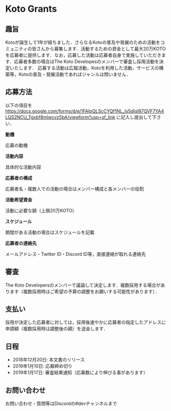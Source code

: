 # Koto Grants

## 趣旨

Kotoが誕生して1年が経ちました．さらなるKotoの普及や発展のための活動をコミュニティの皆さんから募集します．活動するための資金として最大20万KOTOを応募者に提供します．なお，応募した活動は応募者自身で実施していただきます．応募者多数の場合はThe Koto Developesのメンバーで審査し採用活動を決定いたします．
応募する活動は広報活動，Kotoを利用した活動，サービスの構築等，Kotoの普及・発展活動であればジャンルは問いません．

## 応募方法

以下の項目を
<https://docs.google.com/forms/d/e/1FAIpQLScCYQf1NL_ls5dlqI87QVF7YA4LQS2NCU_Tgxbf8mlwcvz5bA/viewform?usp=sf_link>
に記入し提出して下さい．

**動機**

応募の動機

**活動内容**

具体的な活動内容

**応募者の構成**

応募者名・複数人での活動の場合はメンバー構成と各メンバーの役割

**活動希望資金**

活動に必要な額（上限20万KOTO）

**スケジュール**

期間がある活動の場合はスケジュールを記載

**応募者の連絡先**

メールアドレス・Twitter ID・Discord ID等，直接連絡が取れる連絡先

## 審査

The Koto Developersのメンバーで議論して決定します．複数採用する場合があります（複数採用時はご希望の予算の調整をお願いする可能性があります）．

## 支払い

採用が決定した応募者に対しては，採用後速やかに応募者の指定したアドレスに申請額（複数採用時は調整後の額）を送金します．


## 日程

* 2018年12月20日: 本文書のリリース
* 2019年1月10日: 応募締め切り
* 2019年1月17日: 審査結果通知（応募数により伸びる事があります）

## お問い合わせ

お問い合わせ・質問等はDiscordの#devチャンネルまで
